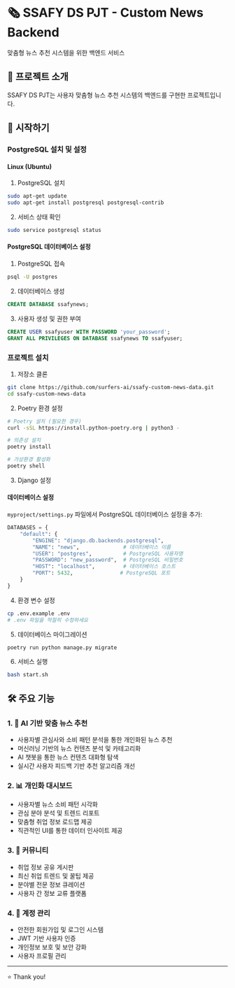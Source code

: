 # 🗞️ SSAFY DS PJT - Custom News Backend

맞춤형 뉴스 추천 시스템을 위한 백엔드 서비스

## 🌟 프로젝트 소개

SSAFY DS PJT는 사용자 맞춤형 뉴스 추천 시스템의 백엔드를 구현한 프로젝트입니다.

## 🚀 시작하기

### PostgreSQL 설치 및 설정

#### Linux (Ubuntu)

1. PostgreSQL 설치

```bash
sudo apt-get update
sudo apt-get install postgresql postgresql-contrib
```

2. 서비스 상태 확인

```bash
sudo service postgresql status
```

#### PostgreSQL 데이터베이스 설정

1. PostgreSQL 접속

```bash
psql -U postgres
```

2. 데이터베이스 생성

```sql
CREATE DATABASE ssafynews;
```

3. 사용자 생성 및 권한 부여

```sql
CREATE USER ssafyuser WITH PASSWORD 'your_password';
GRANT ALL PRIVILEGES ON DATABASE ssafynews TO ssafyuser;
```

### 프로젝트 설치

1. 저장소 클론

```bash
git clone https://github.com/surfers-ai/ssafy-custom-news-data.git
cd ssafy-custom-news-data
```

2. Poetry 환경 설정

```bash
# Poetry 설치 (필요한 경우)
curl -sSL https://install.python-poetry.org | python3 -

# 의존성 설치
poetry install

# 가상환경 활성화
poetry shell
```

3. Django 설정

#### 데이터베이스 설정

`myproject/settings.py` 파일에서 PostgreSQL 데이터베이스 설정을 추가:

```python
DATABASES = {
    "default": {
        "ENGINE": "django.db.backends.postgresql",
        "NAME": "news",              # 데이터베이스 이름
        "USER": "postgres",          # PostgreSQL 사용자명
        "PASSWORD": "new_password",  # PostgreSQL 비밀번호
        "HOST": "localhost",         # 데이터베이스 호스트
        "PORT": 5432,               # PostgreSQL 포트
    }
}
```

4. 환경 변수 설정

```bash
cp .env.example .env
# .env 파일을 적절히 수정하세요
```

5. 데이터베이스 마이그레이션

```bash
poetry run python manage.py migrate
```

6. 서비스 실행

```bash
bash start.sh
```

## 🛠️ 주요 기능

### 1. 🤖 AI 기반 맞춤 뉴스 추천

- 사용자별 관심사와 소비 패턴 분석을 통한 개인화된 뉴스 추천
- 머신러닝 기반의 뉴스 컨텐츠 분석 및 카테고리화
- AI 챗봇을 통한 뉴스 컨텐츠 대화형 탐색
- 실시간 사용자 피드백 기반 추천 알고리즘 개선

### 2. 📊 개인화 대시보드

- 사용자별 뉴스 소비 패턴 시각화
- 관심 분야 분석 및 트렌드 리포트
- 맞춤형 취업 정보 로드맵 제공
- 직관적인 UI를 통한 데이터 인사이트 제공

### 3. 👥 커뮤니티

- 취업 정보 공유 게시판
- 최신 취업 트렌드 및 꿀팁 제공
- 분야별 전문 정보 큐레이션
- 사용자 간 정보 교류 플랫폼

### 4. 🔐 계정 관리

- 안전한 회원가입 및 로그인 시스템
- JWT 기반 사용자 인증
- 개인정보 보호 및 보안 강화
- 사용자 프로필 관리

---

⭐️ Thank you!
